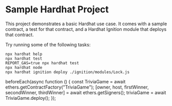 # Sample Hardhat Project

This project demonstrates a basic Hardhat use case. It comes with a sample contract, a test for that contract, and a Hardhat Ignition module that deploys that contract.

Try running some of the following tasks:

```shell
npx hardhat help
npx hardhat test
REPORT_GAS=true npx hardhat test
npx hardhat node
npx hardhat ignition deploy ./ignition/modules/Lock.js
```




beforeEach(async function () {
    const TriviaGame = await ethers.getContractFactory("TriviaGame");
    [owner, host, firstWinner, secondWinner, thirdWinner] = await ethers.getSigners();
    triviaGame = await TriviaGame.deploy();
  });
  